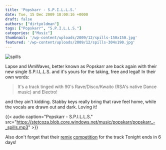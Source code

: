 ```yaml
---
title: 'Popskarr - S.P.I.L.L.S.'
date: Tue, 15 Dec 2009 18:00:16 +0000
draft: false
authors: ["dirtyoldman"]
tags: ["Popskarr", "S.P.I.L.L.S."]
categories: ["Music"]
thumbnail: '/wp-content/uploads/2009/12/spills-150x150.jpg'
featured: '/wp-content/uploads/2009/12/spills-304x190.jpg'
---
```


![spills](/wp-content/uploads/2009/12/spills.jpg "spills")

Lapse and IAmWaves, better known as Popskarr are back again with their new single S.P.I.L.L.S. and it's yours for the taking, free and legal! In their own words:

> It's a track tinged with 90's Rave/Disco/Kwaito (RSA's native Dance music) and Electro!

and they ain't kidding. Stabby keys really bring that rave feel home, while the vocals are drawn out and dark. Loving it!

{{< audio
    caption="Popskarr - S.P.I.L.L.S."
    src="https://stetcoza.blob.core.windows.net/music/popskarr/popskarr_-_spills.mp3" >}}

Also don't forget that their [remix](/2009/11/05/popskarr-is-here-tonight-and-wants-you-to-remix-em/) [competition](http://blogs.myspace.com/index.cfm?fuseaction=blog.view&friendId=496772243&blogId=517147035) for the track Tonight ends in 6 days!

